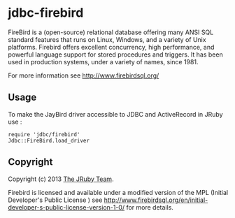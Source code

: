 # jdbc-firebird

FireBird is a (open-source) relational database offering many ANSI SQL standard
features that runs on Linux, Windows, and a variety of Unix platforms.
Firebird offers excellent concurrency, high performance, and powerful language
support for stored procedures and triggers.
It has been used in production systems, under a variety of names, since 1981.

For more information see http://www.firebirdsql.org/

## Usage

To make the JayBird driver accessible to JDBC and ActiveRecord in JRuby use :

    require 'jdbc/firebird'
    Jdbc::FireBird.load_driver

## Copyright

Copyright (c) 2013 [The JRuby Team](https://github.com/jruby).

Firebird is licensed and available under a modified version of the MPL 
(Initial Developer's Public License ) 
see  http://www.firebirdsql.org/en/initial-developer-s-public-license-version-1-0/ for more details.

